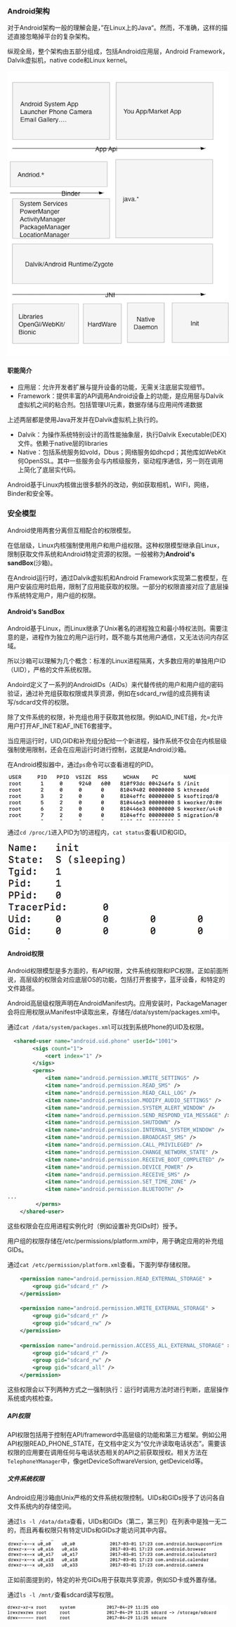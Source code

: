 ### Android架构

对于Android架构一般的理解会是，”在Linux上的Java“。然而，不准确，这样的描述直接忽略掉平台的复杂架构。

纵观全局，整个架构由五部分组成，包括Android应用层，Android Framework，Dalvik虚拟机，native code和Linux kernel。

![android架构组成](./android架构组成.png)

#### 职能简介

- 应用层：允许开发者扩展与提升设备的功能，无需关注底层实现细节。
- Framework：提供丰富的API调用Android设备上的功能，是应用层与Dalvik虚拟机之间的粘合剂。包括管理UI元素，数据存储与应用间传递数据

上述两层都是使用Java开发并在Dalvik虚拟机上执行的。

- Dalvik：为操作系统特别设计的高性能抽象层，执行Dalvik Executable(DEX)文件。依赖于native层的libraries
- Native：包括系统服务如vold，Dbus；网络服务如dhcpd；其他库如WebKit何OpenSSL。其中一些服务会与内核级服务，驱动程序通信，另一则在调用上简化了底层实代码。

Android基于Linux内核做出很多额外的改动，例如获取相机，WIFI，网络，Binder和安全等。

### 安全模型

Android使用两套分离但互相配合的权限模型。

在低层级，Linux内核强制使用用户和用户组权限。这种权限模型继承自Linux，限制获取文件系统和Android特定资源的权限。一般被称为**Android's sandBox**(沙箱)。

在Android运行时，通过Dalvik虚拟机和Android Framework实现第二套模型，在用户安装应用时启用，限制了应用能获取的权限。一部分的权限直接对应了底层操作系统特定用户，用户组的权限。

#### Android‘s SandBox

Android基于Linux，而Linux继承了Unix著名的进程独立和最小特权法则。需要注意的是，进程作为独立的用户运行时，既不能与其他用户通信，又无法访问内存区域。

所以沙箱可以理解为几个概念：标准的Linux进程隔离，大多数应用的单独用户ID（UID），严格的文件系统权限。

Andoird定义了一系列的AndroidIDs（AIDs）来代替传统的用户和用户组的密码验证，通过补充组获取权限或共享资源，例如在sdcard_rw组的成员拥有读写/sdcard文件的权限。

除了文件系统的权限，补充组也用于获取其他权限。例如AID_INET组，允=允许用户打开AF_INET和AF_INET6套接字。

当应用运行时，UID,GID和补充组分配给一个新进程，操作系统不仅会在内核层级强制使用限制，还会在应用运行时进行控制，这就是Android沙箱。

在Android模拟器中，通过`ps`命令可以查看进程的PID。

![ps](./ps.png)

通过`cd /proc/1`进入PID为1的进程内，`cat status`查看UID和GID。

![uid](./uid.png)



#### Android权限

Android权限模型是多方面的，有API权限，文件系统权限和IPC权限。正如前面所说，高层级的权限会对应底层OS的功能，包括打开套接字，蓝牙设备，和特定的文件路径。

Android高层级权限声明在AndroidManifest内。应用安装时，PackageManager会将应用权限从Manifest中读取出来，存储在/data/system/packages.xml中。

通过`cat /data/system/packages.xml`可以找到系统Phone的UID及权限。

```xml
  <shared-user name="android.uid.phone" userId="1001">
        <sigs count="1">
            <cert index="1" />
        </sigs>
        <perms>
            <item name="android.permission.WRITE_SETTINGS" />
            <item name="android.permission.READ_SMS" />
            <item name="android.permission.READ_CALL_LOG" />
            <item name="android.permission.MODIFY_AUDIO_SETTINGS" />
            <item name="android.permission.SYSTEM_ALERT_WINDOW" />
            <item name="android.permission.SEND_RESPOND_VIA_MESSAGE" />
            <item name="android.permission.SHUTDOWN" />
            <item name="android.permission.INTERNAL_SYSTEM_WINDOW" />
            <item name="android.permission.BROADCAST_SMS" />
            <item name="android.permission.CALL_PRIVILEGED" />
            <item name="android.permission.CHANGE_NETWORK_STATE" />
            <item name="android.permission.RECEIVE_BOOT_COMPLETED" />
            <item name="android.permission.DEVICE_POWER" />
            <item name="android.permission.RECEIVE_SMS" />
            <item name="android.permission.SET_TIME_ZONE" />
            <item name="android.permission.BLUETOOTH" />
...
         </perms>
    </shared-user>
```

这些权限会在应用进程实例化时（例如设置补充GIDs时）授予。

用户组的权限存储在/etc/permissions/platform.xml中，用于确定应用的补充组GIDs。

通过`cat /etc/permission/platform.xml`查看。下面列举存储权限。

```xml
    <permission name="android.permission.READ_EXTERNAL_STORAGE" >
        <group gid="sdcard_r" />
    </permission>

    <permission name="android.permission.WRITE_EXTERNAL_STORAGE" >
        <group gid="sdcard_r" />
        <group gid="sdcard_rw" />
    </permission>

    <permission name="android.permission.ACCESS_ALL_EXTERNAL_STORAGE" >
        <group gid="sdcard_r" />
        <group gid="sdcard_rw" />
        <group gid="sdcard_all" />
    </permission>
```

这些权限会以下列两种方式之一强制执行：运行时调用方法时进行判断，底层操作系统或内核检查。

##### API权限

API权限包括用于控制在API/frameword中高层级的功能和第三方框架。例如公用API权限READ_PHONE_STATE，在文档中定义为“仅允许读取电话状态”。需要该权限的应用要在调用任何与电话状态相关的API之前获取授权。相关方法在`TelephoneYManager`中，像getDeviceSoftwareVersion, getDeviceId等。

##### 文件系统权限

Android应用沙箱由Unix严格的文件系统权限控制。UIDs和GIDs授予了访问各自文件系统内的存储空间。

通过`ls -l /data/data`查看，UIDs和GIDs（第二，第三列）在列表中是独一无二的，而且再看权限只有特定UIDs和GIDs才能访问其中内容。

![ls-l](./ls-l.png)

正如前面提到的，特定的补充GIDs用于获取共享资源，例如SD卡或外置存储。

通过`ls -l /mnt/`查看sdcard读写权限。

![sdcard](./sdcard.png)

